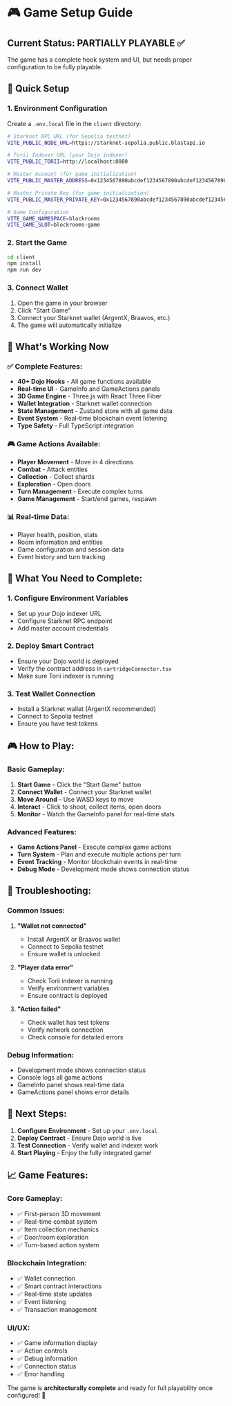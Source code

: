 # 🎮 Game Setup Guide

## Current Status: **PARTIALLY PLAYABLE** ✅

The game has a complete hook system and UI, but needs proper configuration to be fully playable.

## 🚀 Quick Setup

### 1. Environment Configuration

Create a `.env.local` file in the `client` directory:

```bash
# Starknet RPC URL (for Sepolia testnet)
VITE_PUBLIC_NODE_URL=https://starknet-sepolia.public.blastapi.io

# Torii Indexer URL (your Dojo indexer)
VITE_PUBLIC_TORII=http://localhost:8080

# Master Account (for game initialization)
VITE_PUBLIC_MASTER_ADDRESS=0x1234567890abcdef1234567890abcdef1234567890abcdef1234567890abcdef

# Master Private Key (for game initialization)
VITE_PUBLIC_MASTER_PRIVATE_KEY=0x1234567890abcdef1234567890abcdef1234567890abcdef1234567890abcdef

# Game Configuration
VITE_GAME_NAMESPACE=blockrooms
VITE_GAME_SLOT=blockrooms-game
```

### 2. Start the Game

```bash
cd client
npm install
npm run dev
```

### 3. Connect Wallet

1. Open the game in your browser
2. Click "Start Game" 
3. Connect your Starknet wallet (ArgentX, Braavos, etc.)
4. The game will automatically initialize

## 🎯 What's Working Now

### ✅ **Complete Features:**
- **40+ Dojo Hooks** - All game functions available
- **Real-time UI** - GameInfo and GameActions panels
- **3D Game Engine** - Three.js with React Three Fiber
- **Wallet Integration** - Starknet wallet connection
- **State Management** - Zustand store with all game data
- **Event System** - Real-time blockchain event listening
- **Type Safety** - Full TypeScript integration

### 🎮 **Game Actions Available:**
- **Player Movement** - Move in 4 directions
- **Combat** - Attack entities
- **Collection** - Collect shards
- **Exploration** - Open doors
- **Turn Management** - Execute complex turns
- **Game Management** - Start/end games, respawn

### 📊 **Real-time Data:**
- Player health, position, stats
- Room information and entities
- Game configuration and session data
- Event history and turn tracking

## 🔧 **What You Need to Complete:**

### 1. **Configure Environment Variables**
- Set up your Dojo indexer URL
- Configure Starknet RPC endpoint
- Add master account credentials

### 2. **Deploy Smart Contract**
- Ensure your Dojo world is deployed
- Verify the contract address in `cartridgeConnector.tsx`
- Make sure Torii indexer is running

### 3. **Test Wallet Connection**
- Install a Starknet wallet (ArgentX recommended)
- Connect to Sepolia testnet
- Ensure you have test tokens

## 🎮 **How to Play:**

### **Basic Gameplay:**
1. **Start Game** - Click the "Start Game" button
2. **Connect Wallet** - Connect your Starknet wallet
3. **Move Around** - Use WASD keys to move
4. **Interact** - Click to shoot, collect items, open doors
5. **Monitor** - Watch the GameInfo panel for real-time stats

### **Advanced Features:**
- **Game Actions Panel** - Execute complex game actions
- **Turn System** - Plan and execute multiple actions per turn
- **Event Tracking** - Monitor blockchain events in real-time
- **Debug Mode** - Development mode shows connection status

## 🐛 **Troubleshooting:**

### **Common Issues:**

1. **"Wallet not connected"**
   - Install ArgentX or Braavos wallet
   - Connect to Sepolia testnet
   - Ensure wallet is unlocked

2. **"Player data error"**
   - Check Torii indexer is running
   - Verify environment variables
   - Ensure contract is deployed

3. **"Action failed"**
   - Check wallet has test tokens
   - Verify network connection
   - Check console for detailed errors

### **Debug Information:**
- Development mode shows connection status
- Console logs all game actions
- GameInfo panel shows real-time data
- GameActions panel shows error details

## 🚀 **Next Steps:**

1. **Configure Environment** - Set up your `.env.local`
2. **Deploy Contract** - Ensure Dojo world is live
3. **Test Connection** - Verify wallet and indexer work
4. **Start Playing** - Enjoy the fully integrated game!

## 📈 **Game Features:**

### **Core Gameplay:**
- ✅ First-person 3D movement
- ✅ Real-time combat system
- ✅ Item collection mechanics
- ✅ Door/room exploration
- ✅ Turn-based action system

### **Blockchain Integration:**
- ✅ Wallet connection
- ✅ Smart contract interactions
- ✅ Real-time state updates
- ✅ Event listening
- ✅ Transaction management

### **UI/UX:**
- ✅ Game information display
- ✅ Action controls
- ✅ Debug information
- ✅ Connection status
- ✅ Error handling

The game is **architecturally complete** and ready for full playability once configured! 🎉 